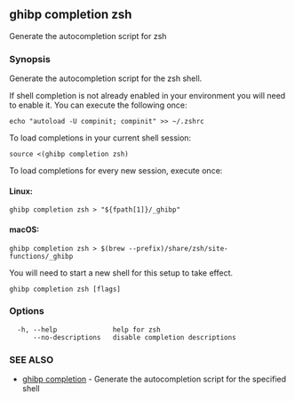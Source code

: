 ## ghibp completion zsh

Generate the autocompletion script for zsh

### Synopsis

Generate the autocompletion script for the zsh shell.

If shell completion is not already enabled in your environment you will need
to enable it.  You can execute the following once:

	echo "autoload -U compinit; compinit" >> ~/.zshrc

To load completions in your current shell session:

	source <(ghibp completion zsh)

To load completions for every new session, execute once:

#### Linux:

	ghibp completion zsh > "${fpath[1]}/_ghibp"

#### macOS:

	ghibp completion zsh > $(brew --prefix)/share/zsh/site-functions/_ghibp

You will need to start a new shell for this setup to take effect.


```
ghibp completion zsh [flags]
```

### Options

```
  -h, --help              help for zsh
      --no-descriptions   disable completion descriptions
```

### SEE ALSO

* [ghibp completion](ghibp_completion.md)	 - Generate the autocompletion script for the specified shell

